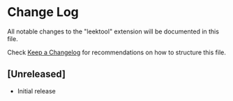 # Change Log

All notable changes to the "leektool" extension will be documented in this file.

Check [Keep a Changelog](http://keepachangelog.com/) for recommendations on how to structure this file.

## [Unreleased]

- Initial release